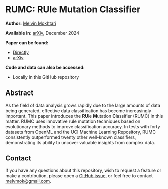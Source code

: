 # RUMC: **RU**le **M**utation **C**lassifier

**Author:** [Melvin Mokhtari](https://melvinmokhtari.com/)

**Available in:** [arXiv](https://www.sciencedirect.com/journal/expert-systems-with-applications), December 2024

**Paper can be found:**
- [Directly](https://github.com/MelvinMo/RUMC-RUle-Mutation-Classifier/blob/main/RUMC_A%20Rule-based%20Classifier%20Inspired%20by%20Evolutionary%20Methods.pdf)
- [arXiv](https://www.sciencedirect.com/science/article/abs/pii/S0957417424007632?via%3Dihub)

**Code and data can also be accessed:**
- Locally in this GitHub repository

## Abstract
As the field of data analysis grows rapidly due to the large amounts of data being generated, effective data classification has become increasingly important. This paper introduces the **RU**le **M**utation **C**lassifier (RUMC) in this matter. RUMC uses innovative rule mutation techniques based on evolutionary methods to improve classification accuracy. In tests with forty datasets from OpenML and the UCI Machine Learning Repository, RUMC consistently outperformed twenty other well-known classifiers, demonstrating its ability to uncover valuable insights from complex data.

## Contact
If you have any questions about this repository, wish to request a feature or make a contribution, please open a [GitHub issue](https://github.com/MelvinMo/RUMC-RUle-Mutation-Classifier/issues), or feel free to contact [melvmok@gmail.com](mailto:melvmok@gmail.com).
